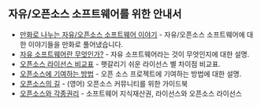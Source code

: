 ## 자유/오픈소스 소프트웨어를 위한 안내서

* [만화로 나누는 자유/오픈소스 소프트웨어 이야기](https://joone.net) - 자유/오픈소스 소프트웨어에 대한 이야기들을 만화로 풀어냈습니다.
* [자유 소프트웨어란 무엇인가?](https://www.gnu.org/philosophy/free-sw.html) - 자유 소프트웨어라는 것이 무엇인지에 대한 설명.
* [오픈소스 라이선스 비교표](https://olis.or.kr/license/compareGuide.do) - 햇갈리기 쉬운 라이선스 별 차이점 비교표.
* [오픈소스에 기여하는 방법](https://opensource.guide/ko/how-to-contribute/) - 오픈 소스 프로젝트에 기여하는 방법에 대한 설명.
* [오픈소스의 길](https://www.theopensourceway.org/) - (영어) 오픈소스 커뮤니티를 위한 가이드북
* [오픈소스와 각종권리](https://www.olis.or.kr/license/licenseGuide.do) - 소프트웨어 지식재산권, 라이선스와 오픈소스 라이선스
